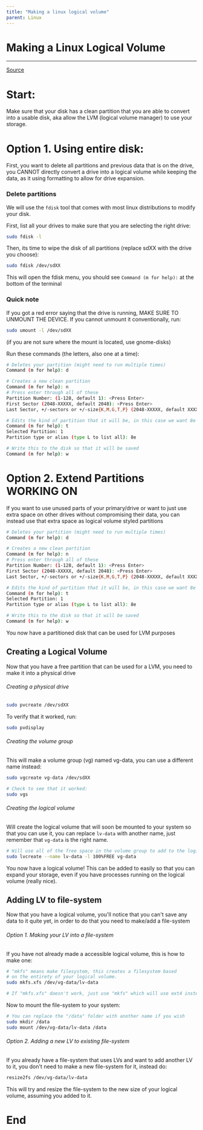 ```yaml
---
title: "Making a linux logical volume"
parent: Linux
---
```

# Making a Linux Logical Volume
___
[Source](<https://medium.com/@yhakimi/lvm-how-to-create-and-extend-a-logical-volume-in-linux-9744f27eacfe>)
# Start:
Make sure that your disk has a clean partition that you are able to convert into a usable disk, aka allow the LVM (logical volume manager) to use your storage.

# Option 1. Using entire disk:
First, you want to delete all partitions and previous data that is on the drive, you CANNOT directly convert a drive into a logical volume while keeping the data, as it using formatting to allow for drive expansion.

### Delete partitions
We will use the `fdisk` tool that comes with most linux distributions to modify your disk.

First, list all your drives to make sure that you are selecting the right drive:
```bash
sudo fdisk -l
```

Then, its time to wipe the disk of all partitions (replace sdXX with the drive you choose):
```bash
sudo fdisk /dev/sdXX
```

This will open the fdisk menu, you should see
`Command (m for help):`
at the bottom of the terminal

### Quick note
If you got a red error saying that the drive is running, MAKE SURE TO UNMOUNT THE DEVICE. If you cannot unmount it conventionally, run:
```bash
sudo umount -l /dev/sdXX
```
(if you are not sure where the mount is located, use gnome-disks)

Run these commands (the letters, also one at a time):
```bash
# Deletes your partition (might need to run multiple times)
Command (m for help): d

# Creates a new clean partition
Command (m for help): n
# Press enter through all of these
Partition Number: (1-128, default 1): <Press Enter>
First Sector (2048-XXXXX, default 2048): <Press Enter>
Last Sector, +/-sectors or +/-size{K,M,G,T,P} (2048-XXXXX, default XXXXX): <Press Enter>

# Edits the kind of partition that it will be, in this case we want 8e (LVM)
Command (m for help): t
Selected Partition: 1
Partition type or alias (type L to list all): 8e

# Write this to the disk so that it will be saved
Command (m for help): w
```

# Option 2. Extend Partitions WORKING ON
If you want to use unused parts of your primary/drive or want to just use extra space on other drives without compromising their data, you can instead use that extra space as logical volume styled partitions

```bash
# Deletes your partition (might need to run multiple times)
Command (m for help): d

# Creates a new clean partition
Command (m for help): n
# Press enter through all of these
Partition Number: (1-128, default 1): <Press Enter>
First Sector (2048-XXXXX, default 2048): <Press Enter>
Last Sector, +/-sectors or +/-size{K,M,G,T,P} (2048-XXXXX, default XXXXX): <Press Enter>

# Edits the kind of partition that it will be, in this case we want 8e (LVM)
Command (m for help): t
Selected Partition: 1
Partition type or alias (type L to list all): 8e

# Write this to the disk so that it will be saved
Command (m for help): w
```





You now have a partitioned disk that can be used for LVM purposes

## Creating a Logical Volume
Now that you have a free partition that can be used for a LVM, you need to make it into a physical drive

###### Creating a physical drive

```bash
sudo pvcreate /dev/sdXX
```

To verify that it worked, run:

```bash
sudo pvdisplay
```

###### Creating the volume group

This will make a volume group (vg) named vg-data, you can use a different name instead:
```bash
sudo vgcreate vg-data /dev/sdXX

# Check to see that it worked:
sudo vgs
```

###### Creating the logical volume

Will create the logical volume that will soon be mounted to your system so that you can use it, you can replace `lv-data` with another name, just remember that `vg-data` is the right name.

```bash
# Will use all of the free space in the volume group to add to the logical volume
sudo lvcreate --name lv-data -l 100%FREE vg-data
```

You now have a logical volume! This can be added to easily so that you can expand your storage, even if you have processes running on the logical volume (really nice).

## Adding LV to file-system
Now that you have a logical volume, you'll notice that you can't save any data to it quite yet, in order to do that you need to make/add a file-system

###### Option 1. Making your LV into a file-system
If you have not already made a accessible logical volume, this is how to make one:
```bash
# "mkfs" means make filesystem, this creates a filesystem based
# on the entirety of your logical volume.
sudo mkfs.xfs /dev/vg-data/lv-data

# If "mkfs.xfs" doesn't work, just use "mkfs" which will use ext4 instead of xfs
```

Now to mount the file-system to your system:
```bash
# You can replace the "/data" folder with another name if you wish
sudo mkdir /data
sudo mount /dev/vg-data/lv-data /data
```

###### Option 2. Adding a new LV to existing file-system
If you already have a file-system that uses LVs and want to add another LV to it, you don't need to make a new file-system for it, instead do:
```bash
resize2fs /dev/vg-data/lv-data
```

This will try and resize the file-system to the new size of your logical volume, assuming you added to it.

# End
